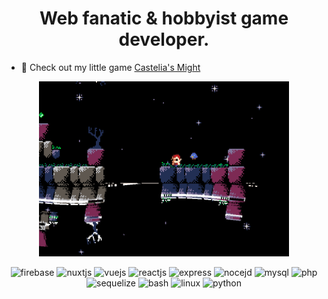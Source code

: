 <h1 align="center">Web fanatic & hobbyist game developer.</h1>

- 👾 Check out my little game [Castelia's Might](https://casteliasmight.web.app/)

<div align="center">
<img width="400" height='280' alt="Castelia's might" src="https://github.com/ZTF666/ZTF666/raw/master/src/eastereggs.gif?raw=true">
</div>

<p align="center">
    <img src="https://www.vectorlogo.zone/logos/firebase/firebase-icon.svg" alt="firebase" width="40" height="40"/>
    <img src="https://www.vectorlogo.zone/logos/nuxtjs/nuxtjs-icon.svg" alt="nuxtjs" width="40" height="40"/>
    <img src="https://www.vectorlogo.zone/logos/vuejs/vuejs-icon.svg" alt="vuejs" width="40" height="40"/>
    <img src="https://www.vectorlogo.zone/logos/reactjs/reactjs-icon.svg" alt="reactjs" width="40" height="40"/>
    <img src="https://www.vectorlogo.zone/logos/expressjs/expressjs-icon.svg" alt="express" width="40" height="40"/>
    <img src="https://www.vectorlogo.zone/logos/nodejs/nodejs-icon.svg" alt="nocejd" width="40" height="40"/>
    <img src="https://www.vectorlogo.zone/logos/mysql/mysql-horizontal.svg" alt="mysql" width="40" height="40"/>
    <img src="https://www.vectorlogo.zone/logos/php/php-horizontal.svg" alt="php" width="60" height="40"/>
    <img src="https://www.vectorlogo.zone/logos/sequelizejs/sequelizejs-icon.svg" alt="sequelize" width="40" height="40"/>
    <img src="https://www.vectorlogo.zone/logos/gnu_bash/gnu_bash-official.svg" alt="bash" width="60" height="40"/>
    <img src="https://www.vectorlogo.zone/logos/linux/linux-icon.svg" alt="linux" width="40" height="40"/>
    <img src="https://www.vectorlogo.zone/logos/python/python-icon.svg" alt="python" width="40" height="40"/>
  
</p>
